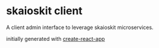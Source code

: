 # skaioskit client

A client admin interface to leverage skaioskit microservices.

initially generated with [create-react-app](https://github.com/facebook/create-react-app)
